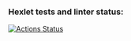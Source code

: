 ### Hexlet tests and linter status:
[![Actions Status](https://github.com/MikiHousse/js-jest-testing-project-67/workflows/hexlet-check/badge.svg)](https://github.com/MikiHousse/js-jest-testing-project-67/actions)
